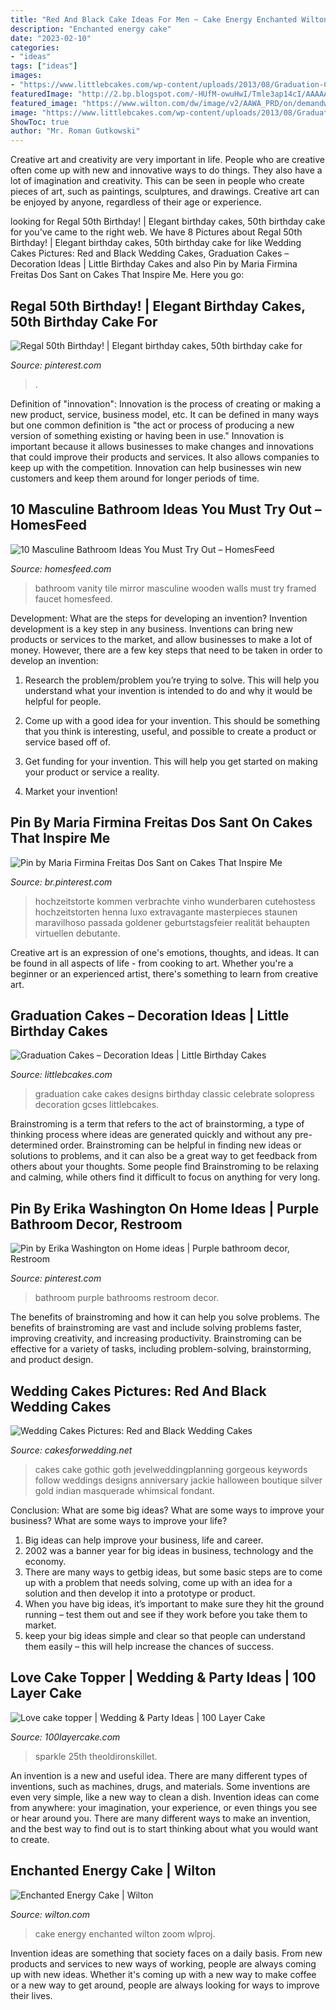 ```yaml
---
title: "Red And Black Cake Ideas For Men ~ Cake Energy Enchanted Wilton Zoom Wlproj"
description: "Enchanted energy cake"
date: "2023-02-10"
categories:
- "ideas"
tags: ["ideas"]
images:
- "https://www.littlebcakes.com/wp-content/uploads/2013/08/Graduation-Cake-Pics.jpg"
featuredImage: "http://2.bp.blogspot.com/-HUfM-owuHwI/Tmle3ap14cI/AAAAAAAADuM/GoieuMQVHYk/w1200-h630-p-k-no-nu/black-and-red-wedding-cakes.jpg"
featured_image: "https://www.wilton.com/dw/image/v2/AAWA_PRD/on/demandware.static/-/Sites-wilton-project-master/default/dw671a3b48/images/project/WLPROJ-9467/Enchanted_Energy_Cake.jpg?sw=1440&amp;sh=750&amp;sm=fit"
image: "https://www.littlebcakes.com/wp-content/uploads/2013/08/Graduation-Cake-Pics.jpg"
ShowToc: true
author: "Mr. Roman Gutkowski"
---
```



Creative art and creativity are very important in life. People who are creative often come up with new and innovative ways to do things. They also have a lot of imagination and creativity. This can be seen in people who create pieces of art, such as paintings, sculptures, and drawings. Creative art can be enjoyed by anyone, regardless of their age or experience.

	

		
looking for Regal 50th Birthday! | Elegant birthday cakes, 50th birthday cake for you've came to the right web. We have 8 Pictures about Regal 50th Birthday! | Elegant birthday cakes, 50th birthday cake for like Wedding Cakes Pictures: Red and Black Wedding Cakes, Graduation Cakes – Decoration Ideas | Little Birthday Cakes and also Pin by Maria Firmina Freitas Dos Sant on Cakes That Inspire Me. Here you go:
		
    
## Regal 50th Birthday! | Elegant Birthday Cakes, 50th Birthday Cake For

<img loading=lazy src="https://i.pinimg.com/736x/e1/c0/56/e1c056445eab6c6d87d0c2d06538488a.jpg" onerror="this.onerror=null;this.src='https://tse1.mm.bing.net/th?id=OIP.QVjjsn03bVV5_sjHOugeFgHaLH&amp;pid=15.1';" alt="Regal 50th Birthday! | Elegant birthday cakes, 50th birthday cake for">

_Source: pinterest.com_

>. 

	

Definition of "innovation":
Innovation is the process of creating or making a new product, service, business model, etc. It can be defined in many ways but one common definition is "the act or process of producing a new version of something existing or having been in use." 
Innovation is important because it allows businesses to make changes and innovations that could improve their products and services. It also allows companies to keep up with the competition. Innovation can help businesses win new customers and keep them around for longer periods of time.

    
## 10 Masculine Bathroom Ideas You Must Try Out – HomesFeed

<img loading=lazy src="http://homesfeed.com/wp-content/uploads/2019/07/glossy-watery-blue-tile-walls-wooden-bathroom-vanity-with-white-countertop-and-sink-wooden-stool-black-framed-mirror-faucet-and-towel-hangers.jpg" onerror="this.onerror=null;this.src='https://tse4.mm.bing.net/th?id=OIP.N5xCtVcMeVKKCkCeCsZV9wHaKy&amp;pid=15.1';" alt="10 Masculine Bathroom Ideas You Must Try Out – HomesFeed">

_Source: homesfeed.com_

>bathroom vanity tile mirror masculine wooden walls must try framed faucet homesfeed. 

	

Development: What are the steps for developing an invention?
Invention development is a key step in any business. Inventions can bring new products or services to the market, and allow businesses to make a lot of money. However, there are a few key steps that need to be taken in order to develop an invention:
1. Research the problem/problem you’re trying to solve. This will help you understand what your invention is intended to do and why it would be helpful for people.

2. Come up with a good idea for your invention. This should be something that you think is interesting, useful, and possible to create a product or service based off of.

3. Get funding for your invention. This will help you get started on making your product or service a reality.

4. Market your invention!

    
## Pin By Maria Firmina Freitas Dos Sant On Cakes That Inspire Me

<img loading=lazy src="https://i.pinimg.com/736x/09/8a/0b/098a0be4df5675d6f229cf804fabbabc.jpg" onerror="this.onerror=null;this.src='https://tse4.mm.bing.net/th?id=OIP.OO0HgPuISx76IIZZhlv2SwHaMB&amp;pid=15.1';" alt="Pin by Maria Firmina Freitas Dos Sant on Cakes That Inspire Me">

_Source: br.pinterest.com_

>hochzeitstorte kommen verbrachte vinho wunderbaren cutehostess hochzeitstorten henna luxo extravagante masterpieces staunen maravilhoso passada goldener geburtstagsfeier realität behaupten virtuellen debutante. 

	

Creative art is an expression of one's emotions, thoughts, and ideas. It can be found in all aspects of life - from cooking to art. Whether you're a beginner or an experienced artist, there's something to learn from creative art.

    
## Graduation Cakes – Decoration Ideas | Little Birthday Cakes

<img loading=lazy src="https://www.littlebcakes.com/wp-content/uploads/2013/08/Graduation-Cake-Pics.jpg" onerror="this.onerror=null;this.src='https://tse4.mm.bing.net/th?id=OIP.FzF5xyvvONHBAF88429-cgHaJ4&amp;pid=15.1';" alt="Graduation Cakes – Decoration Ideas | Little Birthday Cakes">

_Source: littlebcakes.com_

>graduation cake cakes designs birthday classic celebrate solopress decoration gcses littlebcakes. 

	

Brainstroming is a term that refers to the act of brainstorming, a type of thinking process where ideas are generated quickly and without any pre-determined order. Brainstroming can be helpful in finding new ideas or solutions to problems, and it can also be a great way to get feedback from others about your thoughts. Some people find Brainstroming to be relaxing and calming, while others find it difficult to focus on anything for very long.

    
## Pin By Erika Washington On Home Ideas | Purple Bathroom Decor, Restroom

<img loading=lazy src="https://i.pinimg.com/736x/61/c6/4d/61c64d1ae5765b8c75774b673f560a64.jpg" onerror="this.onerror=null;this.src='https://tse1.mm.bing.net/th?id=OIP.qPC2fzVGgIWf3_jxul9cBQHaJ3&amp;pid=15.1';" alt="Pin by Erika Washington on Home ideas | Purple bathroom decor, Restroom">

_Source: pinterest.com_

>bathroom purple bathrooms restroom decor. 

	

The benefits of brainstroming and how it can help you solve problems.
The benefits of brainstroming are vast and include solving problems faster, improving creativity, and increasing productivity. Brainstroming can be effective for a variety of tasks, including problem-solving, brainstorming, and product design.

    
## Wedding Cakes Pictures: Red And Black Wedding Cakes

<img loading=lazy src="http://2.bp.blogspot.com/-HUfM-owuHwI/Tmle3ap14cI/AAAAAAAADuM/GoieuMQVHYk/w1200-h630-p-k-no-nu/black-and-red-wedding-cakes.jpg" onerror="this.onerror=null;this.src='https://tse4.mm.bing.net/th?id=OIP.8hCjKa0ZeLWqfLcDpY6h5QAAAA&amp;pid=15.1';" alt="Wedding Cakes Pictures: Red and Black Wedding Cakes">

_Source: cakesforwedding.net_

>cakes cake gothic goth jevelweddingplanning gorgeous keywords follow weddings designs anniversary jackie halloween boutique silver gold indian masquerade whimsical fondant. 

	

Conclusion: What are some big ideas? What are some ways to improve your business? What are some ways to improve your life?
1. Big ideas can help improve your business, life and career.
2. 2002 was a banner year for big ideas in business, technology and the economy.
3. There are many ways to getbig ideas, but some basic steps are to come up with a problem that needs solving, come up with an idea for a solution and then develop it into a prototype or product.
4. When you have big ideas, it’s important to make sure they hit the ground running – test them out and see if they work before you take them to market.
5. keep your big ideas simple and clear so that people can understand them easily – this will help increase the chances of success.

    
## Love Cake Topper | Wedding &amp; Party Ideas | 100 Layer Cake

<img loading=lazy src="http://100lclive.s3.amazonaws.com/img/ideas/landscape/164986.jpg?a=1594991077.7704" onerror="this.onerror=null;this.src='https://tse1.mm.bing.net/th?id=OIP.pEEVB7WTMIyQZ-2VcN_yAwHaLH&amp;pid=15.1';" alt="Love cake topper | Wedding &amp; Party Ideas | 100 Layer Cake">

_Source: 100layercake.com_

>sparkle 25th theoldironskillet. 

	

An invention is a new and useful idea. There are many different types of inventions, such as machines, drugs, and materials. Some inventions are even very simple, like a new way to clean a dish. Invention ideas can come from anywhere: your imagination, your experience, or even things you see or hear around you. There are many different ways to make an invention, and the best way to find out is to start thinking about what you would want to create.

    
## Enchanted Energy Cake | Wilton

<img loading=lazy src="https://www.wilton.com/dw/image/v2/AAWA_PRD/on/demandware.static/-/Sites-wilton-project-master/default/dw671a3b48/images/project/WLPROJ-9467/Enchanted_Energy_Cake.jpg?sw=1440&amp;sh=750&amp;sm=fit" onerror="this.onerror=null;this.src='https://tse1.mm.bing.net/th?id=OIP.djaEMgKCAtdMcDGDyxe2AgHaHa&amp;pid=15.1';" alt="Enchanted Energy Cake | Wilton">

_Source: wilton.com_

>cake energy enchanted wilton zoom wlproj. 

	

Invention ideas are something that society faces on a daily basis. From new products and services to new ways of working, people are always coming up with new ideas. Whether it's coming up with a new way to make coffee or a new way to get around, people are always looking for ways to improve their lives. 

